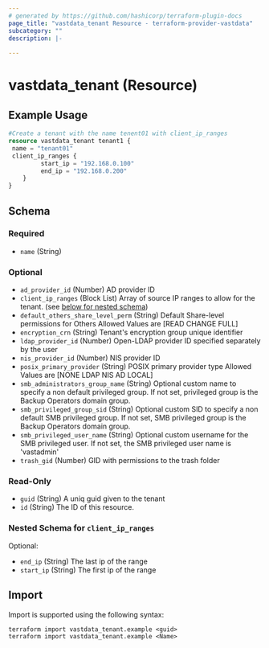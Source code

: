 ```yaml
---
# generated by https://github.com/hashicorp/terraform-plugin-docs
page_title: "vastdata_tenant Resource - terraform-provider-vastdata"
subcategory: ""
description: |-
  
---
```


# vastdata_tenant (Resource)



## Example Usage

```terraform
#Create a tenant with the name tenent01 with client_ip_ranges
resource vastdata_tenant tenant1 {
 name = "tenant01"
 client_ip_ranges {
         start_ip = "192.168.0.100"
         end_ip = "192.168.0.200"
    }
}
```

<!-- schema generated by tfplugindocs -->
## Schema

### Required

- `name` (String)

### Optional

- `ad_provider_id` (Number) AD provider ID
- `client_ip_ranges` (Block List) Array of source IP ranges to allow for the tenant. (see [below for nested schema](#nestedblock--client_ip_ranges))
- `default_others_share_level_perm` (String) Default Share-level permissions for Others Allowed Values are [READ CHANGE FULL]
- `encryption_crn` (String) Tenant's encryption group unique identifier
- `ldap_provider_id` (Number) Open-LDAP provider ID specified separately by the user
- `nis_provider_id` (Number) NIS provider ID
- `posix_primary_provider` (String) POSIX primary provider type Allowed Values are [NONE LDAP NIS AD LOCAL]
- `smb_administrators_group_name` (String) Optional custom name to specify a non default privileged group. If not set, privileged group is the Backup Operators domain group.
- `smb_privileged_group_sid` (String) Optional custom SID to specify a non default SMB privileged group. If not set, SMB privileged group is the Backup Operators domain group.
- `smb_privileged_user_name` (String) Optional custom username for the SMB privileged user. If not set, the SMB privileged user name is 'vastadmin'
- `trash_gid` (Number) GID with permissions to the trash folder

### Read-Only

- `guid` (String) A uniq guid given to the tenant
- `id` (String) The ID of this resource.

<a id="nestedblock--client_ip_ranges"></a>
### Nested Schema for `client_ip_ranges`

Optional:

- `end_ip` (String) The last ip of the range
- `start_ip` (String) The first ip of the range

## Import

Import is supported using the following syntax:

```shell
terraform import vastdata_tenant.example <guid>
terraform import vastdata_tenant.example <Name>
```
